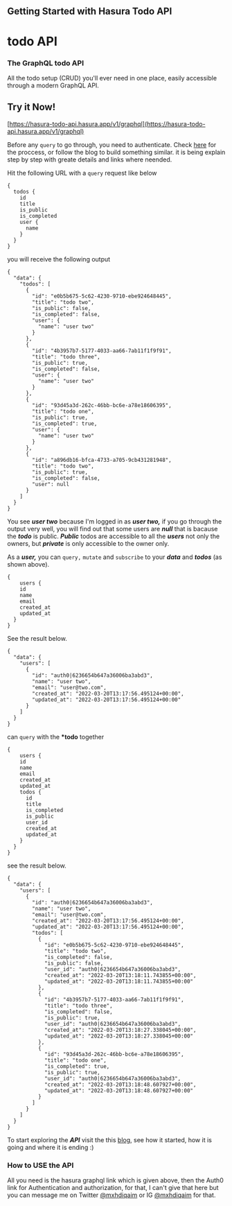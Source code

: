 ## Getting Started with Hasura Todo API

# todo API

### The GraphQL todo API

All the todo setup (CRUD) you'll ever need in one place, easily accessible through a modern GraphQL API.

## Try it Now!

[https://hasura-todo-api.hasura.app/v1/graphql](https://hasura-todo-api.hasura.app/v1/graphql)

Before any `query` to go through, you need to authenticate. Check [here](https://nigeriancoder.hashnode.dev/) for the proccess, or follow the blog to build something similar. it is being explain step by step with greate details and links where neended.

Hit the following URL with a `query` request like below

```
{
  todos {
    id
    title
    is_public
    is_completed
    user {
      name
    }
  }
}
```

you will receive the following output

```
{
  "data": {
    "todos": [
      {
        "id": "e0b5b675-5c62-4230-9710-ebe924648445",
        "title": "todo two",
        "is_public": false,
        "is_completed": false,
        "user": {
          "name": "user two"
        }
      },
      {
        "id": "4b3957b7-5177-4033-aa66-7ab11f1f9f91",
        "title": "todo three",
        "is_public": true,
        "is_completed": false,
        "user": {
          "name": "user two"
        }
      },
      {
        "id": "93d45a3d-262c-46bb-bc6e-a78e18606395",
        "title": "todo one",
        "is_public": true,
        "is_completed": true,
        "user": {
          "name": "user two"
        }
      },
      {
        "id": "a896db16-bfca-4733-a705-9cb431281948",
        "title": "todo two",
        "is_public": true,
        "is_completed": false,
        "user": null
      }
    ]
  }
}
```

You see **_user two_** because I'm logged in as **_user two,_** if you go through the output very well, you will find out that some users are **_null_** that is bacause the **_todo_** is public. **_Public_** todos are accessible to all the **_users_** not only the owners, but **_private_** is only accessible to the owner only.

As a **_user,_** you can `query,` `mutate` and `subscribe` to your **_data_** and **_todos_** (as shown above).

```
{
	users {
    id
    name
    email
    created_at
    updated_at
  }
}
```

See the result below.

```
{
  "data": {
    "users": [
      {
        "id": "auth0|6236654b647a36006ba3abd3",
        "name": "user two",
        "email": "user@two.com",
        "created_at": "2022-03-20T13:17:56.495124+00:00",
        "updated_at": "2022-03-20T13:17:56.495124+00:00"
      }
    ]
  }
}
```

can `query` with the **\*todo** together

```
{
	users {
    id
    name
    email
    created_at
    updated_at
    todos {
      id
      title
      is_completed
      is_public
      user_id
      created_at
      updated_at
    }
  }
}
```

see the result below.

```
{
  "data": {
    "users": [
      {
        "id": "auth0|6236654b647a36006ba3abd3",
        "name": "user two",
        "email": "user@two.com",
        "created_at": "2022-03-20T13:17:56.495124+00:00",
        "updated_at": "2022-03-20T13:17:56.495124+00:00",
        "todos": [
          {
            "id": "e0b5b675-5c62-4230-9710-ebe924648445",
            "title": "todo two",
            "is_completed": false,
            "is_public": false,
            "user_id": "auth0|6236654b647a36006ba3abd3",
            "created_at": "2022-03-20T13:18:11.743855+00:00",
            "updated_at": "2022-03-20T13:18:11.743855+00:00"
          },
          {
            "id": "4b3957b7-5177-4033-aa66-7ab11f1f9f91",
            "title": "todo three",
            "is_completed": false,
            "is_public": true,
            "user_id": "auth0|6236654b647a36006ba3abd3",
            "created_at": "2022-03-20T13:18:27.338045+00:00",
            "updated_at": "2022-03-20T13:18:27.338045+00:00"
          },
          {
            "id": "93d45a3d-262c-46bb-bc6e-a78e18606395",
            "title": "todo one",
            "is_completed": true,
            "is_public": true,
            "user_id": "auth0|6236654b647a36006ba3abd3",
            "created_at": "2022-03-20T13:18:48.607927+00:00",
            "updated_at": "2022-03-20T13:18:48.607927+00:00"
          }
        ]
      }
    ]
  }
}
```

To start exploring the **_API_** visit the this [blog](https://nigeriancoder.hashnode.dev), see how it started, how it is going and where it is ending :)

### How to USE the API

All you need is the hasura graphql link which is given above, then the Auth0 link for Authentication and authorization, for that, I can't give that here but you can message me on Twitter [@mxhdiqaim](https://twitter.com/mxhdiqaim) or IG [@mxhdiqaim](https://instagram.com/mxhdiqaim) for that.
